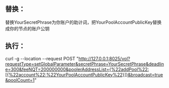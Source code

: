
## 替换：
替换YourSecretPhrase为你账户的助计词，把YourPoolAccountPublicKey替换成你的节点的账户公钥

## 执行：
curl -g --location --request POST "http://127.0.0.1:8025/vol?requestType=setGlobalParameter&secretPhrase=YourSecretPhrase&deadline=300&feeNQT=200000000&poolerAddressList={%22addPool%22:[{%22account%22:%22YourPoolAccountPublicKey%22}]}&broadcast=true&poolCount=1"



